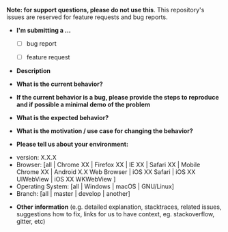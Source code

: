 **Note: for support questions, please do not use this**. This repository's issues are reserved for feature requests and bug reports.

* **I'm submitting a ...**
  - [ ] bug report
  - [ ] feature request


* **Description**



* **What is the current behavior?**



* **If the current behavior is a bug, please provide the steps to reproduce and if possible a minimal demo of the problem**



* **What is the expected behavior?**



* **What is the motivation / use case for changing the behavior?**



* **Please tell us about your environment:**

- version: X.X.X
- Browser: [all | Chrome XX | Firefox XX | IE XX | Safari XX | Mobile Chrome XX | Android X.X Web Browser | iOS XX Safari | iOS XX UIWebView | iOS XX WKWebView ]
- Operating System: [all | Windows | macOS | GNU/Linux]
- Branch: [all | master | develop | another]



* **Other information** (e.g. detailed explanation, stacktraces, related issues, suggestions how to fix, links for us to have context, eg. stackoverflow, gitter, etc)